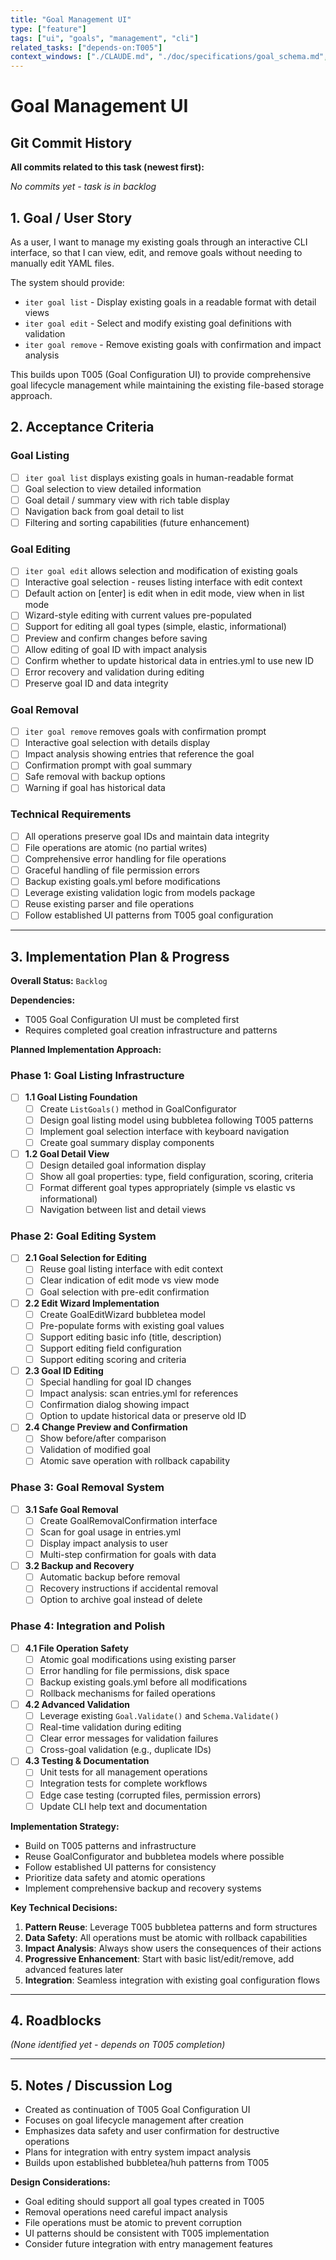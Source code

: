 ```yaml
---
title: "Goal Management UI"
type: ["feature"]
tags: ["ui", "goals", "management", "cli"]
related_tasks: ["depends-on:T005"]
context_windows: ["./CLAUDE.md", "./doc/specifications/goal_schema.md", "./internal/models/*.go", "./internal/parser/*.go", "./internal/ui/*.go", "./cmd/*.go"]
---
```


# Goal Management UI

## Git Commit History

**All commits related to this task (newest first):**

*No commits yet - task is in backlog*

## 1. Goal / User Story

As a user, I want to manage my existing goals through an interactive CLI interface, so that I can view, edit, and remove goals without needing to manually edit YAML files.

The system should provide:
- `iter goal list` - Display existing goals in a readable format with detail views
- `iter goal edit` - Select and modify existing goal definitions with validation
- `iter goal remove` - Remove existing goals with confirmation and impact analysis

This builds upon T005 (Goal Configuration UI) to provide comprehensive goal lifecycle management while maintaining the existing file-based storage approach.

## 2. Acceptance Criteria

### Goal Listing
- [ ] `iter goal list` displays existing goals in human-readable format
- [ ] Goal selection to view detailed information
- [ ] Goal detail / summary view with rich table display
- [ ] Navigation back from goal detail to list
- [ ] Filtering and sorting capabilities (future enhancement)

### Goal Editing
- [ ] `iter goal edit` allows selection and modification of existing goals
- [ ] Interactive goal selection - reuses listing interface with edit context
- [ ] Default action on [enter] is edit when in edit mode, view when in list mode
- [ ] Wizard-style editing with current values pre-populated
- [ ] Support for editing all goal types (simple, elastic, informational)
- [ ] Preview and confirm changes before saving
- [ ] Allow editing of goal ID with impact analysis
- [ ] Confirm whether to update historical data in entries.yml to use new ID
- [ ] Error recovery and validation during editing
- [ ] Preserve goal ID and data integrity

### Goal Removal
- [ ] `iter goal remove` removes goals with confirmation prompt
- [ ] Interactive goal selection with details display
- [ ] Impact analysis showing entries that reference the goal
- [ ] Confirmation prompt with goal summary
- [ ] Safe removal with backup options
- [ ] Warning if goal has historical data

### Technical Requirements
- [ ] All operations preserve goal IDs and maintain data integrity
- [ ] File operations are atomic (no partial writes)
- [ ] Comprehensive error handling for file operations
- [ ] Graceful handling of file permission errors
- [ ] Backup existing goals.yml before modifications
- [ ] Leverage existing validation logic from models package
- [ ] Reuse existing parser and file operations
- [ ] Follow established UI patterns from T005 goal configuration

---

## 3. Implementation Plan & Progress

**Overall Status:** `Backlog`

**Dependencies:** 
- T005 Goal Configuration UI must be completed first
- Requires completed goal creation infrastructure and patterns

**Planned Implementation Approach:**

### Phase 1: Goal Listing Infrastructure

- [ ] **1.1 Goal Listing Foundation**
  - [ ] Create `ListGoals()` method in GoalConfigurator
  - [ ] Design goal listing model using bubbletea following T005 patterns
  - [ ] Implement goal selection interface with keyboard navigation
  - [ ] Create goal summary display components

- [ ] **1.2 Goal Detail View**
  - [ ] Design detailed goal information display
  - [ ] Show all goal properties: type, field configuration, scoring, criteria
  - [ ] Format different goal types appropriately (simple vs elastic vs informational)
  - [ ] Navigation between list and detail views

### Phase 2: Goal Editing System

- [ ] **2.1 Goal Selection for Editing**
  - [ ] Reuse goal listing interface with edit context
  - [ ] Clear indication of edit mode vs view mode
  - [ ] Goal selection with pre-edit confirmation

- [ ] **2.2 Edit Wizard Implementation**
  - [ ] Create GoalEditWizard bubbletea model
  - [ ] Pre-populate forms with existing goal values
  - [ ] Support editing basic info (title, description)
  - [ ] Support editing field configuration
  - [ ] Support editing scoring and criteria

- [ ] **2.3 Goal ID Editing**
  - [ ] Special handling for goal ID changes
  - [ ] Impact analysis: scan entries.yml for references
  - [ ] Confirmation dialog showing impact
  - [ ] Option to update historical data or preserve old ID

- [ ] **2.4 Change Preview and Confirmation**
  - [ ] Show before/after comparison
  - [ ] Validation of modified goal
  - [ ] Atomic save operation with rollback capability

### Phase 3: Goal Removal System

- [ ] **3.1 Safe Goal Removal**
  - [ ] Create GoalRemovalConfirmation interface
  - [ ] Scan for goal usage in entries.yml
  - [ ] Display impact analysis to user
  - [ ] Multi-step confirmation for goals with data

- [ ] **3.2 Backup and Recovery**
  - [ ] Automatic backup before removal
  - [ ] Recovery instructions if accidental removal
  - [ ] Option to archive goal instead of delete

### Phase 4: Integration and Polish

- [ ] **4.1 File Operation Safety**
  - [ ] Atomic goal modifications using existing parser
  - [ ] Error handling for file permissions, disk space
  - [ ] Backup existing goals.yml before all modifications
  - [ ] Rollback mechanisms for failed operations

- [ ] **4.2 Advanced Validation**
  - [ ] Leverage existing `Goal.Validate()` and `Schema.Validate()`
  - [ ] Real-time validation during editing
  - [ ] Clear error messages for validation failures
  - [ ] Cross-goal validation (e.g., duplicate IDs)

- [ ] **4.3 Testing & Documentation**
  - [ ] Unit tests for all management operations
  - [ ] Integration tests for complete workflows
  - [ ] Edge case testing (corrupted files, permission errors)
  - [ ] Update CLI help text and documentation

**Implementation Strategy:**
- Build on T005 patterns and infrastructure
- Reuse GoalConfigurator and bubbletea models where possible
- Follow established UI patterns for consistency
- Prioritize data safety and atomic operations
- Implement comprehensive backup and recovery systems

**Key Technical Decisions:**
1. **Pattern Reuse**: Leverage T005 bubbletea patterns and form structures
2. **Data Safety**: All operations must be atomic with rollback capabilities
3. **Impact Analysis**: Always show users the consequences of their actions
4. **Progressive Enhancement**: Start with basic list/edit/remove, add advanced features later
5. **Integration**: Seamless integration with existing goal configuration flows

---

## 4. Roadblocks

*(None identified yet - depends on T005 completion)*

---

## 5. Notes / Discussion Log

- Created as continuation of T005 Goal Configuration UI
- Focuses on goal lifecycle management after creation
- Emphasizes data safety and user confirmation for destructive operations
- Plans for integration with entry system impact analysis
- Builds upon established bubbletea/huh patterns from T005

**Design Considerations:**
- Goal editing should support all goal types created in T005
- Removal operations need careful impact analysis
- File operations must be atomic to prevent corruption
- UI patterns should be consistent with T005 implementation
- Consider future integration with entry management features